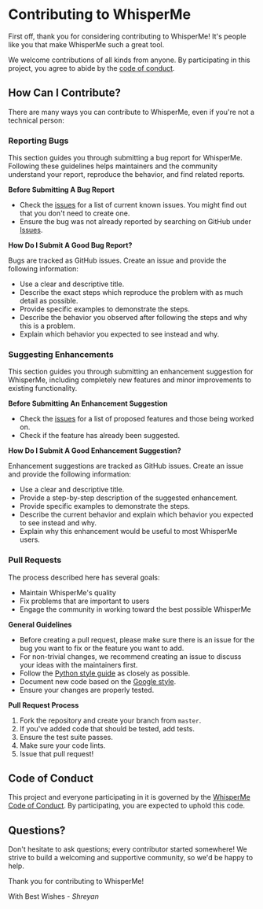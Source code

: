 # Contributing to WhisperMe

First off, thank you for considering contributing to WhisperMe! It's people like you that make WhisperMe such a great tool.

We welcome contributions of all kinds from anyone. By participating in this project, you agree to abide by the [code of conduct](https://github.com/Shreyan1/WhisperMe-Audio-Transcriber/blob/main/CODE_OF_CONDUCT.md).

## How Can I Contribute?

There are many ways you can contribute to WhisperMe, even if you're not a technical person:

### Reporting Bugs

This section guides you through submitting a bug report for WhisperMe. Following these guidelines helps maintainers and the community understand your report, reproduce the behavior, and find related reports.

**Before Submitting A Bug Report**

- Check the [issues](https://github.com/Shreyan1/WhisperMe/issues) for a list of current known issues. You might find out that you don't need to create one.
- Ensure the bug was not already reported by searching on GitHub under [Issues](https://github.com/Shreyan1/WhisperMe/issues).

**How Do I Submit A Good Bug Report?**

Bugs are tracked as GitHub issues. Create an issue and provide the following information:

- Use a clear and descriptive title.
- Describe the exact steps which reproduce the problem with as much detail as possible.
- Provide specific examples to demonstrate the steps.
- Describe the behavior you observed after following the steps and why this is a problem.
- Explain which behavior you expected to see instead and why.

### Suggesting Enhancements

This section guides you through submitting an enhancement suggestion for WhisperMe, including completely new features and minor improvements to existing functionality.

**Before Submitting An Enhancement Suggestion**

- Check the [issues](https://github.com/Shreyan1/WhisperMe/issues) for a list of proposed features and those being worked on.
- Check if the feature has already been suggested.

**How Do I Submit A Good Enhancement Suggestion?**

Enhancement suggestions are tracked as GitHub issues. Create an issue and provide the following information:

- Use a clear and descriptive title.
- Provide a step-by-step description of the suggested enhancement.
- Provide specific examples to demonstrate the steps.
- Describe the current behavior and explain which behavior you expected to see instead and why.
- Explain why this enhancement would be useful to most WhisperMe users.

### Pull Requests

The process described here has several goals:

- Maintain WhisperMe's quality
- Fix problems that are important to users
- Engage the community in working toward the best possible WhisperMe

**General Guidelines**

- Before creating a pull request, please make sure there is an issue for the bug you want to fix or the feature you want to add.
- For non-trivial changes, we recommend creating an issue to discuss your ideas with the maintainers first.
- Follow the [Python style guide](https://www.python.org/dev/peps/pep-0008/) as closely as possible.
- Document new code based on the [Google style](https://google.github.io/styleguide/pyguide.html).
- Ensure your changes are properly tested.

**Pull Request Process**

1. Fork the repository and create your branch from `master`.
2. If you've added code that should be tested, add tests.
3. Ensure the test suite passes.
4. Make sure your code lints.
5. Issue that pull request!

## Code of Conduct

This project and everyone participating in it is governed by the [WhisperMe Code of Conduct](https://github.com/Shreyan1/WhisperMe-Audio-Transcriber/blob/main/CODE_OF_CONDUCT.md). By participating, you are expected to uphold this code.

## Questions?

Don't hesitate to ask questions; every contributor started somewhere! We strive to build a welcoming and supportive community, so we'd be happy to help.

Thank you for contributing to WhisperMe!

With Best Wishes -
_Shreyan_
